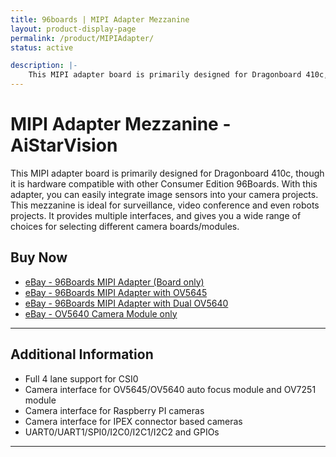 ```yaml
---
title: 96boards | MIPI Adapter Mezzanine
layout: product-display-page
permalink: /product/MIPIAdapter/
status: active

description: |-
    This MIPI adapter board is primarily designed for Dragonboard 410c, though it is hardware compatible with other Consumer Edition 96Boards. With this adapter, you can easily integrate image sensors into your camera projects. This mezzanine is ideal for surveillance, video conference and even robots projects. It provides multiple interfaces, and gives you a wide range of choices for selecting different camera boards/modules.
---
```

# MIPI Adapter Mezzanine - AiStarVision

This MIPI adapter board is primarily designed for Dragonboard 410c, though it is hardware compatible with other Consumer Edition 96Boards. With this adapter, you can easily  integrate image sensors into your camera projects. This mezzanine is ideal for
surveillance, video conference and even robots projects. It provides multiple interfaces, and gives you a wide range of choices for selecting different camera boards/modules.

## Buy Now

- [eBay - 96Boards MIPI Adapter (Board only)](http://www.ebay.com/itm/96Boards-MIPI-Adapter-/252900099832?hash=item3ae20546f8:g:w1MAAOSw03lY5Aaf)
- [eBay - 96Boards MIPI Adapter with OV5645](http://www.ebay.com/itm/96Boards-MIPI-Adapter-with-OV5645-auto-focus-module-/252956476095?hash=item3ae56182bf:g:8z4AAOSwA29Y30WD)
- [eBay - 96Boards MIPI Adapter with Dual OV5640](http://www.ebay.com/itm/96Boards-MIPI-Adapter-with-Dual-OV5640-/252928072406?hash=item3ae3b01ad6:g:O7kAAOSwTM5Y4frc)
- [eBay - OV5640 Camera Module only](http://www.ebay.com/itm/OV5645-auto-focus-module/252956491650)

***

## Additional Information

- Full 4 lane support for CSI0
- Camera interface for OV5645/OV5640 auto focus module and OV7251 module
- Camera interface for Raspberry PI cameras
- Camera interface for IPEX connector based cameras
- UART0/UART1/SPI0/I2C0/I2C1/I2C2 and GPIOs

***
